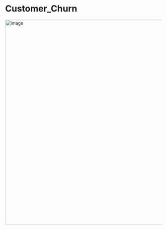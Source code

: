 # Customer_Churn


<img width="1166" height="659" alt="image" src="https://github.com/user-attachments/assets/9cc5aa43-8f2d-4be9-85fc-8bfbdb395c0c" />

